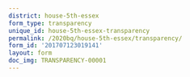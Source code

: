 ```yaml
---
district: house-5th-essex
form_type: transparency
unique_id: house-5th-essex-transparency
permalink: /2020bq/house-5th-essex/transparency/
form_id: '201707123019141'
layout: form
doc_img: TRANSPARENCY-00001
---
```

